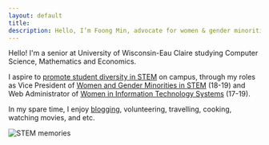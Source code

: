 ```yaml
---
layout: default
title: 
description: Hello, I’m Foong Min, advocate for women & gender minorities in STEM. Enjoy learning, programming, and researching.
---
```

<!-- Global site tag (gtag.js) - Google Analytics -->
<script async src="https://www.googletagmanager.com/gtag/js?id=UA-98422769-4"></script>
<script>
  window.dataLayer = window.dataLayer || [];
  function gtag(){dataLayer.push(arguments);}
  gtag('js', new Date());

  gtag('config', 'UA-98422769-4');
</script>


Hello! I'm a senior at University of Wisconsin-Eau Claire studying Computer Science, Mathematics and Economics. 

I aspire to [promote student diversity in STEM](https://www.youtube.com/watch?v=dtJj1jAKOas) on campus, through my roles as Vice President of [Women and Gender Minorities in STEM](https://sites.google.com/view/uwecwistem/) (18-19) and Web Administrator of [Women in Information Technology Systems](https://www.facebook.com/UWECWITS/) (17-19).

In my spare time, I enjoy [blogging](https://foongminwong.blogspot.com), volunteering, travelling, cooking, watching movies, and etc.

![STEM memories](/assets/stem_banner_2.png)

<!-- Take a look at my [resume](https://drive.google.com/open?id=10HE4X9rg9c7CHY1tb6vBGWWo0ggodHxC)/[CV](https://drive.google.com/open?id=1OT-HkQwWePL-A6QOifTcMTO_UMIH7fRY) to learn more or keep navigating! -->



